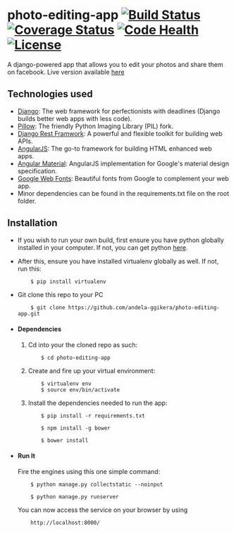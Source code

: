 # photo-editing-app [![Build Status](https://travis-ci.org/gitgik/photo-editing-app.svg?branch=master)](https://travis-ci.org/gitgik/photo-editing-app) [![Coverage Status](https://coveralls.io/repos/github/gitgik/photo-editing-app/badge.svg?branch=feature-socialmedia)](https://coveralls.io/github/gitgik/photo-editing-app?branch=feature-socialmedia) [![Code Health](https://landscape.io/github/gitgik/photo-editing-app/develop/landscape.svg?style=flat)](https://landscape.io/github/gitgik/photo-editing-app/develop) [![License](http://img.shields.io/:license-mit-blue.svg)](http://doge.mit-license.org)
A django-powered app that allows you to edit your photos and share them on facebook.
Live version available [here](https://picto.herokuapp.com/)


## Technologies used
* [Django](https://www.djangoproject.com/): The web framework for perfectionists with deadlines (Django builds better web apps with less code).
* [Pillow](http://pillow.readthedocs.org/en/3.1.x/): The friendly Python Imaging Library (PIL) fork.
* [Django Rest Framwork](http://www.django-rest-framework.org/): A powerful and flexible toolkit for building web APIs.
* [AngularJS](https://angularjs.org/): The go-to framework for building HTML enhanced web apps.
* [Angular Material](https://material.angularjs.org/latest/): AngularJS implementation for Google's material design specification.
* [Google Web Fonts](https://www.google.com/fonts): Beautiful fonts from Google to complement your web app.
* Minor dependencies can be found in the requirements.txt file on the root folder.


## Installation
* If you wish to run your own build, first ensure you have python globally installed in your computer. If not, you can get python [here](https://www.python.org").
* After this, ensure you have installed virtualenv globally as well. If not, run this:
    ```
        $ pip install virtualenv
    ```
* Git clone this repo to your PC
    ```
        $ git clone https://github.com/andela-ggikera/photo-editing-app.git
    ```


* #### Dependencies
    1. Cd into your the cloned repo as such:
        ```
            $ cd photo-editing-app
        ```

    2. Create and fire up your virtual environment:
        ```
            $ virtualenv env
            $ source env/bin/activate
        ```
    3. Install the dependencies needed to run the app:
        ```
            $ pip install -r requirements.txt
        ```

        ```
            $ npm install -g bower
        ```

        ```
            $ bower install
        ```


* #### Run It
    Fire the engines using this one simple command:
    ```
        $ python manage.py collectstatic --noinput
    ```

    ```
        $ python manage.py runserver
    ```

    You can now access the service on your browser by using
    ```
        http://localhost:8000/
    ```
